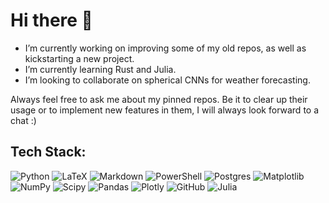 # Hi there 👋
- I’m currently working on improving some of my old repos, as well as kickstarting a new project.
- I’m currently learning Rust and Julia.
- I’m looking to collaborate on spherical CNNs for weather forecasting.

Always feel free to ask me about my pinned repos. Be it to clear up their usage or to implement new features in them, I will always look forward to a chat :)

## Tech Stack:
![Python](https://img.shields.io/badge/python-3670A0?style=for-the-badge&logo=python&logoColor=ffdd54) 
![LaTeX](https://img.shields.io/badge/latex-%23008080.svg?style=for-the-badge&logo=latex&logoColor=white)
![Markdown](https://img.shields.io/badge/markdown-%23000000.svg?style=for-the-badge&logo=markdown&logoColor=white)
![PowerShell](https://img.shields.io/badge/PowerShell-%235391FE.svg?style=for-the-badge&logo=powershell&logoColor=white) 
![Postgres](https://img.shields.io/badge/postgres-%23316192.svg?style=for-the-badge&logo=postgresql&logoColor=white) 
![Matplotlib](https://img.shields.io/badge/Matplotlib-%23ffffff.svg?style=for-the-badge&logo=Matplotlib&logoColor=black) 
![NumPy](https://img.shields.io/badge/numpy-%23013243.svg?style=for-the-badge&logo=numpy&logoColor=white) 
![Scipy](https://img.shields.io/badge/SciPy-%230C55A5.svg?style=for-the-badge&logo=scipy&logoColor=%white) 
![Pandas](https://img.shields.io/badge/pandas-%23150458.svg?style=for-the-badge&logo=pandas&logoColor=white) 
![Plotly](https://img.shields.io/badge/Plotly-%233F4F75.svg?style=for-the-badge&logo=plotly&logoColor=white) 
![GitHub](https://img.shields.io/badge/github-%23121011.svg?style=for-the-badge&logo=github&logoColor=white)
![Julia](https://img.shields.io/badge/-Julia-9558B2?style=for-the-badge&logo=julia&logoColor=white)

<!-- Proudly created with GPRM ( https://gprm.itsvg.in ) -->
